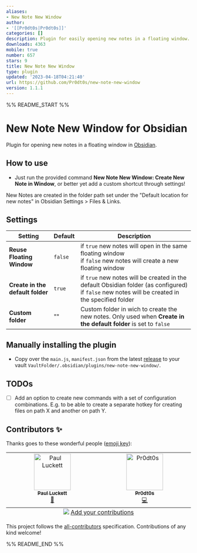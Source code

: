 ```yaml
---
aliases:
- New Note New Window
author:
- '[[Pr0dt0s|Pr0dt0s]]'
categories: []
description: Plugin for easily opening new notes in a floating window.
downloads: 4363
mobile: true
number: 657
stars: 9
title: New Note New Window
type: plugin
updated: '2023-04-18T04:21:40'
url: https://github.com/Pr0dt0s/new-note-new-window
version: 1.1.1
---
```


%% README_START %%

# New Note New Window for Obsidian

Plugin for opening new notes in a floating window in [Obsidian](https://obsidian.md).

## How to use

- Just run the provided command **New Note New Window: Create New Note in Window**, or better yet add a custom shortcut through settings!

New Notes are created in the folder path set under the "Default location for new notes" in Obsidian Settings > Files & Links.

## Settings

| Setting                          | Default | Description                                                                                                                                          |
| -------------------------------- | ------- | ---------------------------------------------------------------------------------------------------------------------------------------------------- |
| **Reuse Floating Window**        | `false` | if `true` new notes will open in the same floating window<br> if `false` new notes will create a new floating window                                 |
| **Create in the default folder** | `true`  | if `true` new notes will be created in the default Obsidian folder (as configured) <br> if `false` new notes will be created in the specified folder |
| **Custom folder**                | ""      | Custom folder in wich to create the new notes. Only used when **Create in the default folder** is set to `false`                                     |

## Manually installing the plugin

- Copy over the `main.js`, `manifest.json` from the latest [release](https://github.com/Pr0dt0s/new-note-new-window/releases) to your vault `VaultFolder/.obsidian/plugins/new-note-new-window/`.

## TODOs

- [ ] Add an option to create new commands with a set of configuration combinations. E.g. to be able to create a separate hotkey for creating files on path X and another on path Y.

## Contributors ✨

Thanks goes to these wonderful people ([emoji key](https://allcontributors.org/docs/en/emoji-key)):

<!-- ALL-CONTRIBUTORS-LIST:START - Do not remove or modify this section -->
<!-- prettier-ignore-start -->
<!-- markdownlint-disable -->
<table>
  <tbody>
    <tr>
      <td align="center" valign="top" width="14.28%"><a href="http://brainflurry.com/"><img src="https://avatars.githubusercontent.com/u/12446400?v=4?s=100" width="100px;" alt="Paul Luckett"/><br /><sub><b>Paul Luckett</b></sub></a><br /><a href="#projectManagement-brainflurry" title="Project Management">📆</a></td>
      <td align="center" valign="top" width="14.28%"><a href="https://github.com/Pr0dt0s"><img src="https://avatars.githubusercontent.com/u/24417072?v=4?s=100" width="100px;" alt="Pr0dt0s"/><br /><sub><b>Pr0dt0s</b></sub></a><br /><a href="https://github.com/Pr0dt0s/obsidian-new-note-new-window/commits?author=Pr0dt0s" title="Code">💻</a></td>
    </tr>
  </tbody>
  <tfoot>
    <tr>
      <td align="center" size="13px" colspan="7">
        <img src="https://raw.githubusercontent.com/all-contributors/all-contributors-cli/1b8533af435da9854653492b1327a23a4dbd0a10/assets/logo-small.svg">
          <a href="https://all-contributors.js.org/docs/en/bot/usage">Add your contributions</a>
        </img>
      </td>
    </tr>
  </tfoot>
</table>

<!-- markdownlint-restore -->
<!-- prettier-ignore-end -->

<!-- ALL-CONTRIBUTORS-LIST:END -->

This project follows the [all-contributors](https://github.com/all-contributors/all-contributors) specification. Contributions of any kind welcome!


%% README_END %%